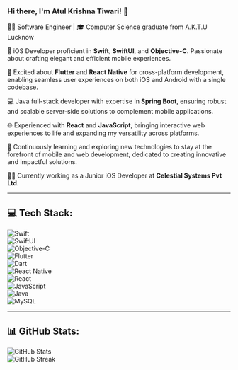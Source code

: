 ### Hi there, I'm Atul Krishna Tiwari! 👋

👨‍💻 Software Engineer | 🎓 Computer Science graduate from A.K.T.U Lucknow

📱 iOS Developer proficient in **Swift**, **SwiftUI**, and **Objective-C**. Passionate about crafting elegant and efficient mobile experiences.

📱 Excited about **Flutter** and **React Native** for cross-platform development, enabling seamless user experiences on both iOS and Android with a single codebase.

💻 Java full-stack developer with expertise in **Spring Boot**, ensuring robust and scalable server-side solutions to complement mobile applications.

🌐 Experienced with **React** and **JavaScript**, bringing interactive web experiences to life and expanding my versatility across platforms.

🚀 Continuously learning and exploring new technologies to stay at the forefront of mobile and web development, dedicated to creating innovative and impactful solutions.

👨‍💼 Currently working as a Junior iOS Developer at **Celestial Systems Pvt Ltd**.

---

## 💻 Tech Stack:

![Swift](https://img.shields.io/badge/swift-F54A2A?style=flat-square&logo=swift&logoColor=white)  
![SwiftUI](https://img.shields.io/badge/SwiftUI-008DE4?style=flat-square&logo=swift&logoColor=white)  
![Objective-C](https://img.shields.io/badge/OBJECTIVE--C-%233A95E3.svg?style=flat-square&logo=apple&logoColor=white)  
![Flutter](https://img.shields.io/badge/Flutter-%2302569B.svg?style=flat-square&logo=Flutter&logoColor=white)  
![Dart](https://img.shields.io/badge/dart-%230175C2.svg?style=flat-square&logo=dart&logoColor=white)  
![React Native](https://img.shields.io/badge/React_Native-20232A?style=flat-square&logo=react&logoColor=61DAFB)  
![React](https://img.shields.io/badge/React-20232A?style=flat-square&logo=react&logoColor=61DAFB)  
![JavaScript](https://img.shields.io/badge/javascript-%23323330.svg?style=flat-square&logo=javascript&logoColor=%23F7DF1E)  
![Java](https://img.shields.io/badge/java-%23ED8B00.svg?style=flat-square&logo=openjdk&logoColor=white)  
![MySQL](https://img.shields.io/badge/mysql-%2300000f.svg?style=flat-square&logo=mysql&logoColor=white)

---

## 📊 GitHub Stats:

![GitHub Stats](https://github-readme-stats.vercel.app/api?username=Atulkrishnaa&theme=dark&hide_border=false&include_all_commits=false&count_private=false)  
![GitHub Streak](https://github-readme-streak-stats.herokuapp.com/?user=Atulkrishnaa&theme=dark&hide_border=false)
